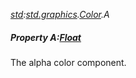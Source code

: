 _[std](../../modules/std/std-module.md):[std.graphics](../../modules/std/std-graphics.md).[Color](../../modules/std/std-graphics-color.md).A_
##### Property A:[Float](../../modules/wonkey/wonkey-types-float.md)
The alpha color component.
